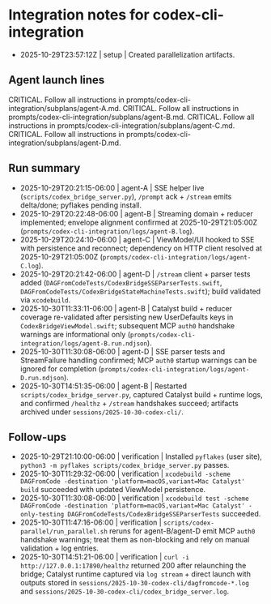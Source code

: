 # Integration notes for codex-cli-integration
- 2025-10-29T23:57:12Z | setup | Created parallelization artifacts.

## Agent launch lines
CRITICAL. Follow all instructions in prompts/codex-cli-integration/subplans/agent-A.md.
CRITICAL. Follow all instructions in prompts/codex-cli-integration/subplans/agent-B.md.
CRITICAL. Follow all instructions in prompts/codex-cli-integration/subplans/agent-C.md.
CRITICAL. Follow all instructions in prompts/codex-cli-integration/subplans/agent-D.md.

## Run summary
- 2025-10-29T20:21:15-06:00 | agent-A | SSE helper live (`scripts/codex_bridge_server.py`), `/prompt` ack + `/stream` emits delta/done; pyflakes pending install.
- 2025-10-29T20:22:48-06:00 | agent-B | Streaming domain + reducer implemented; envelope alignment confirmed at 2025-10-29T21:05:00Z (`prompts/codex-cli-integration/logs/agent-B.log`).
- 2025-10-29T20:24:10-06:00 | agent-C | ViewModel/UI hooked to SSE with persistence and reconnect; dependency on HTTP client resolved at 2025-10-29T21:05:00Z (`prompts/codex-cli-integration/logs/agent-C.log`).
- 2025-10-29T20:21:42-06:00 | agent-D | `/stream` client + parser tests added (`DAGFromCodeTests/CodexBridgeSSEParserTests.swift`, `DAGFromCodeTests/CodexBridgeStateMachineTests.swift`); build validated via `xcodebuild`.
- 2025-10-30T11:33:11-06:00 | agent-B | Catalyst build + reducer coverage re-validated after persisting new UserDefaults keys in `CodexBridgeViewModel.swift`; subsequent MCP `auth0` handshake warnings are informational only (`prompts/codex-cli-integration/logs/agent-B.run.ndjson`).
- 2025-10-30T11:30:08-06:00 | agent-D | SSE parser tests and StreamFailure handling confirmed; MCP `auth0` startup warnings can be ignored for completion (`prompts/codex-cli-integration/logs/agent-D.run.ndjson`).
- 2025-10-30T14:51:35-06:00 | agent-B | Restarted `scripts/codex_bridge_server.py`, captured Catalyst build + runtime logs, and confirmed `/healthz` + `/stream` handshakes succeed; artifacts archived under `sessions/2025-10-30-codex-cli/`.

## Follow-ups
- 2025-10-29T21:10:00-06:00 | verification | Installed `pyflakes` (user site), `python3 -m pyflakes scripts/codex_bridge_server.py` passes.
- 2025-10-30T11:29:32-06:00 | verification | `xcodebuild -scheme DAGFromCode -destination 'platform=macOS,variant=Mac Catalyst' build` succeeded with updated ViewModel persistence.
- 2025-10-30T11:30:08-06:00 | verification | `xcodebuild test -scheme DAGFromCode -destination 'platform=macOS,variant=Mac Catalyst' -only-testing DAGFromCodeTests/CodexBridgeSSEParserTests` succeeded.
- 2025-10-30T11:47:16-06:00 | verification | `scripts/codex-parallel/run_parallel.sh` reruns for agent-B/agent-D emit MCP `auth0` handshake warnings; treat them as non-blocking and rely on manual validation + log entries.
- 2025-10-30T14:51:21-06:00 | verification | `curl -i http://127.0.0.1:17890/healthz` returned 200 after relaunching the bridge; Catalyst runtime captured via `log stream` + direct launch with outputs stored in `sessions/2025-10-30-codex-cli/dagfromcode-*.log` and `sessions/2025-10-30-codex-cli/codex_bridge_server.log`.
